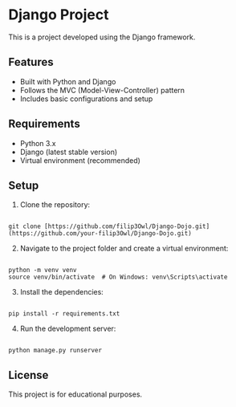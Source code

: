 # Django Project

This is a project developed using the Django framework.

## Features

- Built with Python and Django
- Follows the MVC (Model-View-Controller) pattern
- Includes basic configurations and setup

## Requirements

- Python 3.x
- Django (latest stable version)
- Virtual environment (recommended)

## Setup

1. Clone the repository:
```

git clone [https://github.com/filip3Owl/Django-Dojo.git](https://github.com/your-filip3Owl/Django-Dojo.git)

```

2. Navigate to the project folder and create a virtual environment:
```

python -m venv venv
source venv/bin/activate  # On Windows: venv\Scripts\activate

```

3. Install the dependencies:
```

pip install -r requirements.txt

```

4. Run the development server:
```

python manage.py runserver

```

## License

This project is for educational purposes.
```
